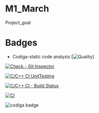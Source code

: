 # M1_March
Project_goal
# Badges
* Codiga-static code analysis
[![Quality](https://api.codiga.io/project/32309/status/svg)]

[![Check - Git Inspector](https://github.com/Sangiv98/M1_March/actions/workflows/gitinspector.yml/badge.svg)](https://github.com/Sangiv98/M1_March/actions/workflows/gitinspector.yml)

[![C/C++ CI UnitTesting](https://github.com/Sangiv98/M1_March/actions/workflows/U_testing.yml/badge.svg)](https://github.com/Sangiv98/M1_March/actions/workflows/U_testing.yml)

[![C/C++ CI - Build Status](https://github.com/Anithknb/M1_projectgoal_utility./actions/workflows/c-cpp.yml/badge.svg)](https://github.com/Anithknb/M1_projectgoal_utility./actions/workflows/c-cpp.yml)



[![CI](https://github.com/Sangiv98/M1_March/actions/workflows/Main.yml/badge.svg)](https://github.com/Sangiv98/M1_March/actions/workflows/Main.yml)


 <img src="https://api.codiga.io/public/badge/user/github/Sangiv98?style=light" alt="codiga badge" />
</a>
